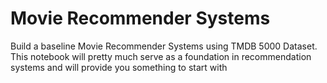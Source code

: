 # Movie Recommender Systems
 Build a baseline Movie Recommender Systems using TMDB 5000 Dataset. This notebook will pretty much serve as a foundation in recommendation systems and will provide you something to start with

